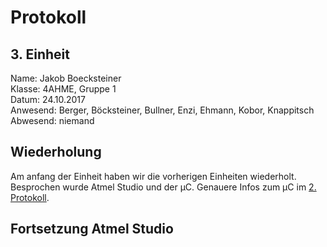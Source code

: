 # Protokoll
## 3. Einheit
  Name: Jakob Boecksteiner  
  Klasse: 4AHME, Gruppe 1  
  Datum: 24.10.2017  
  Anwesend: Berger, Böcksteiner, Bullner, Enzi, Ehmann, Kobor, Knappitsch  
  Abwesend: niemand  
  
  ## Wiederholung
  
  Am anfang der Einheit haben wir die vorherigen Einheiten wiederholt. Besprochen wurde Atmel Studio und der µC. Genauere Infos zum µC im [2. Protokoll](https://github.com/HTLMechatronics/m14-la1-sx/blob/boejam13/boejam13/README_17.10.2017.md).
  
  ## Fortsetzung Atmel Studio
  
  
